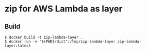 # zip for AWS Lambda as layer

## Build

```
$ docker build -t zip-lambda-layer .
$ docker run -v "${PWD}/dist":/tmp/zip-lambda-layer zip-lambda-layer:latest
```
